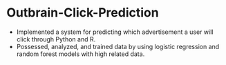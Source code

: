   # Outbrain-Click-Prediction
  
- Implemented a system for predicting which advertisement a user will click through Python and R.
- Possessed, analyzed, and trained data by using logistic regression and random forest models with high related data.
